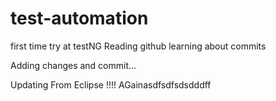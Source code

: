 # test-automation
first time try at testNG 
Reading github learning about commits

Adding changes and commit...

Updating From Eclipse !!!! AGainasdfsdfsdsdddff